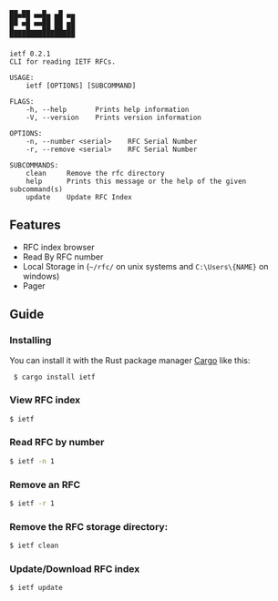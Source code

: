 ``` console
██▄██ ▄▄█▄ ▄█ ▄▄
██ ▄█ ▄▄██ ██ ▄█
█▄▄▄█▄▄▄██▄██▄██
▀▀▀▀▀▀▀▀▀▀▀▀▀▀▀▀

ietf 0.2.1
CLI for reading IETF RFCs.

USAGE:
    ietf [OPTIONS] [SUBCOMMAND]

FLAGS:
    -h, --help       Prints help information
    -V, --version    Prints version information

OPTIONS:
    -n, --number <serial>    RFC Serial Number
    -r, --remove <serial>    RFC Serial Number

SUBCOMMANDS:
    clean     Remove the rfc directory
    help      Prints this message or the help of the given subcommand(s)
    update    Update RFC Index
```						

## Features
* RFC index browser
* Read By RFC number
* Local Storage in (`~/rfc/` on unix systems and `C:\Users\{NAME}` on
  windows)
* Pager 
		
## Guide

### Installing
You can install it with the Rust package manager 
[Cargo](https://github.com/rust-lang/cargo) like this:

``` bash
 $ cargo install ietf
```

### View RFC index

``` bash
$ ietf
```

### Read RFC by number
``` bash
$ ietf -n 1
```

### Remove an RFC
``` bash
$ ietf -r 1
```

### Remove the RFC storage directory:
``` bash
$ ietf clean
```

### Update/Download RFC index

``` bash
$ ietf update
```
